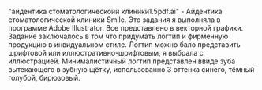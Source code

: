 "айдентика стоматологическойй клиники1.5pdf.ai" - Айдентика стоматологической клиники Smile. Это задания я выполняла в программе Adobe Illustrator. Все представлено в векторной графики. Задание заключалось в том что придумать логтип и фирменную продукцию в инвидуальном стиле.
Логтип можно бало представить шрифтовой или иллюстративно-шрифтовым, я выбрала с иллюстрацией. Минималистичный логтип представлен ввиде зуба вытекающего в зубную щётку, использованно 3 оттенка синего, тёмный голубой, бирюзовый.
